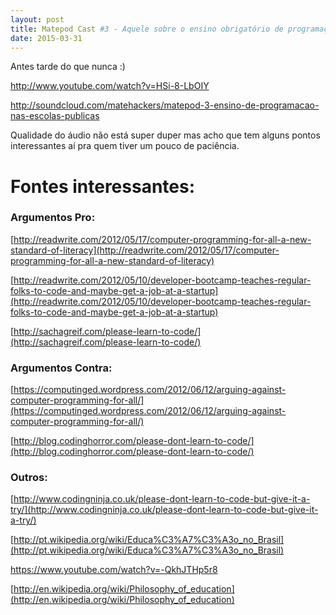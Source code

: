 ```yaml
---
layout: post
title: Matepod Cast #3 - Aquele sobre o ensino obrigatório de programação
date: 2015-03-31
---
```


Antes tarde do que nunca :)

http://www.youtube.com/watch?v=HSi-8-LbOIY

http://soundcloud.com/matehackers/matepod-3-ensino-de-programacao-nas-escolas-publicas

Qualidade do áudio não está super duper mas acho que tem alguns pontos interessantes aí pra quem tiver um pouco de paciência.

# Fontes interessantes:

### Argumentos Pro:

[http://readwrite.com/2012/05/17/computer-programming-for-all-a-new-standard-of-literacy](http://readwrite.com/2012/05/17/computer-programming-for-all-a-new-standard-of-literacy)

[http://readwrite.com/2012/05/10/developer-bootcamp-teaches-regular-folks-to-code-and-maybe-get-a-job-at-a-startup](http://readwrite.com/2012/05/10/developer-bootcamp-teaches-regular-folks-to-code-and-maybe-get-a-job-at-a-startup)

[http://sachagreif.com/please-learn-to-code/](http://sachagreif.com/please-learn-to-code/)

### Argumentos Contra:

[https://computinged.wordpress.com/2012/06/12/arguing-against-computer-programming-for-all/](https://computinged.wordpress.com/2012/06/12/arguing-against-computer-programming-for-all/)

[http://blog.codinghorror.com/please-dont-learn-to-code/](http://blog.codinghorror.com/please-dont-learn-to-code/)

### Outros:

[http://www.codingninja.co.uk/please-dont-learn-to-code-but-give-it-a-try/](http://www.codingninja.co.uk/please-dont-learn-to-code-but-give-it-a-try/)

[http://pt.wikipedia.org/wiki/Educa%C3%A7%C3%A3o_no_Brasil](http://pt.wikipedia.org/wiki/Educa%C3%A7%C3%A3o_no_Brasil)

https://www.youtube.com/watch?v=-QkhJTHp5r8

[http://en.wikipedia.org/wiki/Philosophy_of_education](http://en.wikipedia.org/wiki/Philosophy_of_education)